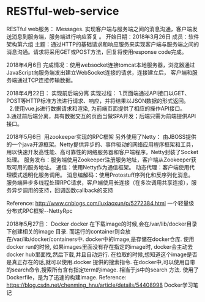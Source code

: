 # RESTful-web-service
RESTful web服务： Messages. 实现客户端与服务端之间的消息沟通，客户端发送消息到服务端，服务端进行响应答复 。
开始日期：2018年3月26日
成员：软件架构第六组
主题：通过HTTP的基础请求和响应服务来实现客户端与服务端之间的消息沟通。请求将采用GET或POST方法，回复将使用response code完成。

2018年4月6日
完成情况：使用websocket连接tomcat本地服务器，浏览器通过JavaScript向服务端发出建立WebSocket连接的请求，连接建立后，
客户端和服务端通过TCP连接传输数据。

2018年4月22日： 实现前后端分离
实现过程： 1.页面端通过API接口以GET、POST等HTTP标准方法进行请求、响应，并将结果以JSON数据的形式返回。
          2.使用vue.js进行数据请求和渲染, 为前端页面提供了相应的操作API接口。
          3.通过前后端分离，具有数据交互的页面当做SPA开发；后端只需为前端提供API接口。
          
2018年5月6日  用zookeeper实现的RPC框架
另外使用了Netty： 由JBOSS提供的一个java开源框架。Netty提供异步的、事件驱动的网络应用程序框架和工具，用以快速开发高性能、高可靠性的网络服务器和客户端程序。Netty封装了Socket处理。
服务发布：服务端使用Zookeeper注册服务地址，客户端从Zookeeper获取可用的服务地址。
通信：使用Netty作为通信框架。
动态代理：客户端使用代理模式透明化服务调用。
消息编解码：使用Protostuff序列化和反序列化消息。
服务端异步多线程处理RPC请求，客户端使用长连接（在多次调用共享连接），服务异步调用的支持，回调函数callback的支持

Reference:
http://www.cnblogs.com/luxiaoxun/p/5272384.html 一个轻量级分布式RPC框架--NettyRpc


2018年5月27日： Docker
docker 在下载image的时候,会在/var/lib/docker目录下创建相关的image 目录. 而运行的container则会放在/var/lib/docker/containers中.
docker中的image,是存储在docker仓库.
使用docker run的时候, 如果images里面没有存在指定的image时, docker会主动去docker hub里面找,然后下载,并且自动运行.
在拉取的时候,想知道这个image是否是真正存在的话,就可以使用.docker 提供的搜索指令.
在docker中,可以使用自带的search命令,搜索所有含有指定term的image. 相当于js中的search 方法.
使用了Dockerfile，是为了迅速的构建image.
Reference: https://blog.csdn.net/chenming_hnu/article/details/54408998 Docker学习笔记
